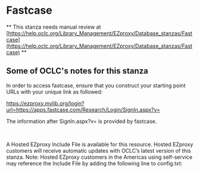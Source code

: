 # Fastcase
** This stanza needs manual review at [https://help.oclc.org/Library_Management/EZproxy/Database_stanzas/Fastcase](https://help.oclc.org/Library_Management/EZproxy/Database_stanzas/Fastcase) **

## Some of OCLC's notes for this stanza

In order to access fastcase, ensure that you construct your starting point URLs with your unique link as followed:

https://ezproxy.mylib.org/login?url=https://apps.fastcase.com/Research/Login/SignIn.aspx?v=

The information after SignIn.aspx?v= is provided by fastcase.

&nbsp;

A Hosted EZproxy Include File is available for this resource. Hosted EZproxy customers will receive automatic updates with OCLC&rsquo;s latest version of this stanza. Note: Hosted EZproxy customers in the Americas using self-service may reference the Include File by adding the following line to config.txt:

&nbsp;

&nbsp;
